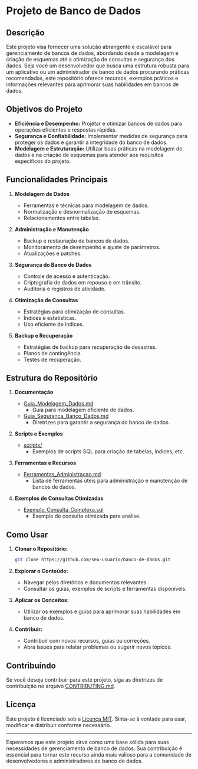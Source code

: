 # Projeto de Banco de Dados

## Descrição

Este projeto visa fornecer uma solução abrangente e escalável para gerenciamento de bancos de dados, abordando desde a modelagem e criação de esquemas até a otimização de consultas e segurança dos dados. Seja você um desenvolvedor que busca uma estrutura robusta para um aplicativo ou um administrador de banco de dados procurando práticas recomendadas, este repositório oferece recursos, exemplos práticos e informações relevantes para aprimorar suas habilidades em bancos de dados.

## Objetivos do Projeto

- **Eficiência e Desempenho:** Projetar e otimizar bancos de dados para operações eficientes e respostas rápidas.
- **Segurança e Confiabilidade:** Implementar medidas de segurança para proteger os dados e garantir a integridade do banco de dados.
- **Modelagem e Estruturação:** Utilizar boas práticas na modelagem de dados e na criação de esquemas para atender aos requisitos específicos do projeto.

## Funcionalidades Principais

1. **Modelagem de Dados**
   - Ferramentas e técnicas para modelagem de dados.
   - Normalização e desnormalização de esquemas.
   - Relacionamentos entre tabelas.

2. **Administração e Manutenção**
   - Backup e restauração de bancos de dados.
   - Monitoramento de desempenho e ajuste de parâmetros.
   - Atualizações e patches.

3. **Segurança do Banco de Dados**
   - Controle de acesso e autenticação.
   - Criptografia de dados em repouso e em trânsito.
   - Auditoria e registros de atividade.

4. **Otimização de Consultas**
   - Estratégias para otimização de consultas.
   - Índices e estatísticas.
   - Uso eficiente de índices.

5. **Backup e Recuperação**
   - Estratégias de backup para recuperação de desastres.
   - Planos de contingência.
   - Testes de recuperação.

## Estrutura do Repositório

1. **Documentação**
   - [Guia_Modelagem_Dados.md](Guia_Modelagem_Dados.md)
     - Guia para modelagem eficiente de dados.
   - [Guia_Seguranca_Banco_Dados.md](Guia_Seguranca_Banco_Dados.md)
     - Diretrizes para garantir a segurança do banco de dados.

2. **Scripts e Exemplos**
   - [scripts/](scripts/)
     - Exemplos de scripts SQL para criação de tabelas, índices, etc.

3. **Ferramentas e Recursos**
   - [Ferramentas_Administracao.md](Ferramentas_Administracao.md)
     - Lista de ferramentas úteis para administração e manutenção de bancos de dados.

4. **Exemplos de Consultas Otimizadas**
   - [Exemplo_Consulta_Complexa.sql](Exemplo_Consulta_Complexa.sql)
     - Exemplo de consulta otimizada para análise.

## Como Usar

1. **Clonar o Repositório:**
   ```bash
   git clone https://github.com/seu-usuario/banco-de-dados.git
   ```

2. **Explorar o Conteúdo:**
   - Navegar pelos diretórios e documentos relevantes.
   - Consultar os guias, exemplos de scripts e ferramentas disponíveis.

3. **Aplicar os Conceitos:**
   - Utilizar os exemplos e guias para aprimorar suas habilidades em banco de dados.

4. **Contribuir:**
   - Contribuir com novos recursos, guias ou correções.
   - Abra issues para relatar problemas ou sugerir novos tópicos.

## Contribuindo

Se você deseja contribuir para este projeto, siga as diretrizes de contribuição no arquivo [CONTRIBUTING.md](CONTRIBUTING.md).

## Licença

Este projeto é licenciado sob a [Licença MIT](LICENSE). Sinta-se à vontade para usar, modificar e distribuir conforme necessário.

---

Esperamos que este projeto sirva como uma base sólida para suas necessidades de gerenciamento de banco de dados. Sua contribuição é essencial para tornar este recurso ainda mais valioso para a comunidade de desenvolvedores e administradores de banco de dados.
